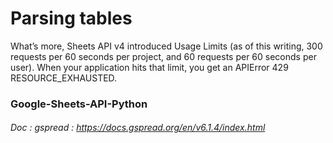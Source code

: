 # Parsing tables



What’s more, Sheets API v4 introduced Usage Limits (as of this writing, 300 requests per 60 seconds per project, and 60 requests per 60 seconds per user). When your application hits that limit, you get an APIError 429 RESOURCE_EXHAUSTED.



### Google-Sheets-API-Python
###### Doc : gspread : https://docs.gspread.org/en/v6.1.4/index.html


